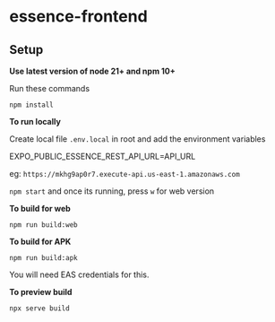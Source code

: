 # essence-frontend


## Setup

**Use latest version of node 21+ and npm 10+**

Run these commands

`npm install`

**To run locally**

Create local file `.env.local` in root and add the environment variables

EXPO_PUBLIC_ESSENCE_REST_API_URL=API_URL 

eg: `https://mkhg9ap0r7.execute-api.us-east-1.amazonaws.com`

`npm start`
and once its running, press `w` for web version

**To build for web**

`npm run build:web`

**To build for APK**

`npm run build:apk`

You will need EAS credentials for this.

**To preview build**

`npx serve build`
